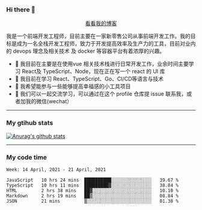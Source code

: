### Hi there 👋

<p align="center">
  <a href="https://real-jacket.github.io/">看看我的博客</a>
</p>

我是一个前端开发工程师，目前主要在一家新零售公司从事前端开发工作。我的目标是成为一名全栈开发工程师，致力于开发提高效率及生产力的工具，目前对业内的 devops 理念及相关技术 及 docker 等容器平台有着浓厚的兴趣。

- 🔭 我目前在主要是在使用vue 相关技术栈进行日常开发工作，业余时间主要学习 React及 TypeScript、Node，现在正在写一个 react 的 UI 库 
- 🌱 我目前在学习 React、TypeScript、Go、CI/CD等语言与技术
- 👯 我希望能参与一些能够提高幸福感的小工具项目
- 💬 我们可以一起交流学习，可以通过在这个 profile 仓库提 issue 联系我，或者加我的微信(wechat）

***

### My gtihub stats

[![Anurag's github stats](https://github-readme-stats.vercel.app/api?username=real-jacket)](https://github.com/anuraghazra/github-readme-stats)

***

### My code time

<!--START_SECTION:waka-->
```text
Week: 14 April, 2021 - 21 April, 2021

JavaScript   10 hrs 24 mins  ██████████░░░░░░░░░░░░░░░   39.67 % 
TypeScript   10 hrs 11 mins  █████████▓░░░░░░░░░░░░░░░   38.84 % 
HTML         2 hrs 38 mins   ██▓░░░░░░░░░░░░░░░░░░░░░░   10.10 % 
Markdown     2 hrs 19 mins   ██▒░░░░░░░░░░░░░░░░░░░░░░   08.84 % 
JSON         21 mins         ▒░░░░░░░░░░░░░░░░░░░░░░░░   01.38 % 
```
<!--END_SECTION:waka-->
